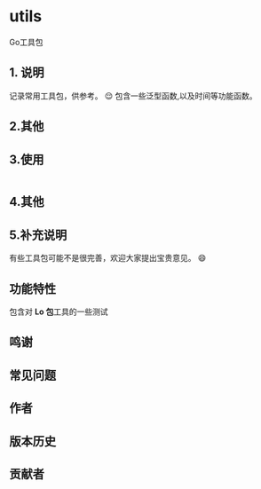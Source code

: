 # utils
 Go工具包

## 1. 说明
记录常用工具包，供参考。
😌 
包含一些泛型函数,以及时间等功能函数。

## 2.其他

## 3.使用
```go

```
## 4.其他


## 5.补充说明

有些工具包可能不是很完善，欢迎大家提出宝贵意见。  😄

## 功能特性
包含对 **Lo 包**工具的一些测试

## 鸣谢

## 常见问题

## 作者

## 版本历史

## 贡献者

